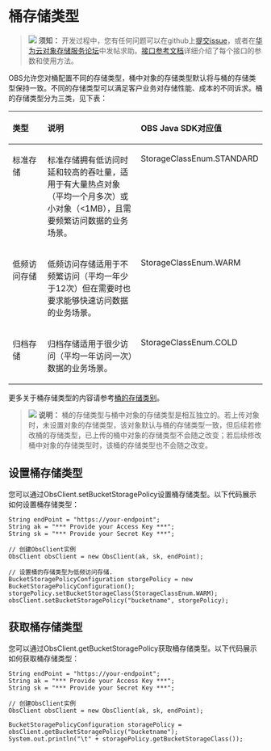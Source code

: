 # 桶存储类型<a name="obs_21_0411"></a>

>![](public_sys-resources/icon-notice.gif) **须知：** 
>开发过程中，您有任何问题可以在github上[提交issue](https://github.com/huaweicloud/huaweicloud-sdk-java-obs/issues)，或者在[华为云对象存储服务论坛](https://bbs.huaweicloud.com/forum/forum-620-1.html)中发帖求助。[接口参考文档](https://obssdk.obs.cn-north-1.myhuaweicloud.com/apidoc/cn/java/index.html)详细介绍了每个接口的参数和使用方法。

OBS允许您对桶配置不同的存储类型，桶中对象的存储类型默认将与桶的存储类型保持一致。不同的存储类型可以满足客户业务对存储性能、成本的不同诉求。桶的存储类型分为三类，见下表：

<a name="table1596618519348"></a>
<table><thead align="left"><tr id="row5967105163413"><th class="cellrowborder" valign="top" width="19.62376237623762%" id="mcps1.1.4.1.1"><p id="p18967951123418"><a name="p18967951123418"></a><a name="p18967951123418"></a><strong id="b18771831038"><a name="b18771831038"></a><a name="b18771831038"></a>类型</strong></p>
</th>
<th class="cellrowborder" valign="top" width="49.68316831683168%" id="mcps1.1.4.1.2"><p id="p1437311421928"><a name="p1437311421928"></a><a name="p1437311421928"></a><strong id="b1877233837"><a name="b1877233837"></a><a name="b1877233837"></a>说明</strong></p>
</th>
<th class="cellrowborder" valign="top" width="30.693069306930692%" id="mcps1.1.4.1.3"><p id="p896745115341"><a name="p896745115341"></a><a name="p896745115341"></a><strong id="b12773237315"><a name="b12773237315"></a><a name="b12773237315"></a>OBS Java SDK对应值</strong></p>
</th>
</tr>
</thead>
<tbody><tr id="row14967135115344"><td class="cellrowborder" valign="top" width="19.62376237623762%" headers="mcps1.1.4.1.1 "><p id="p13967175116342"><a name="p13967175116342"></a><a name="p13967175116342"></a>标准存储</p>
</td>
<td class="cellrowborder" valign="top" width="49.68316831683168%" headers="mcps1.1.4.1.2 "><p id="p123774223311"><a name="p123774223311"></a><a name="p123774223311"></a>标准存储拥有低访问时延和较高的吞吐量，适用于有大量热点对象（平均一个月多次）或小对象（&lt;1MB），且需要频繁访问数据的业务场景。</p>
</td>
<td class="cellrowborder" valign="top" width="30.693069306930692%" headers="mcps1.1.4.1.3 "><p id="p1696719516347"><a name="p1696719516347"></a><a name="p1696719516347"></a>StorageClassEnum.STANDARD</p>
</td>
</tr>
<tr id="row29678519347"><td class="cellrowborder" valign="top" width="19.62376237623762%" headers="mcps1.1.4.1.1 "><p id="p6967135193416"><a name="p6967135193416"></a><a name="p6967135193416"></a>低频访问存储</p>
</td>
<td class="cellrowborder" valign="top" width="49.68316831683168%" headers="mcps1.1.4.1.2 "><p id="p13374204210219"><a name="p13374204210219"></a><a name="p13374204210219"></a>低频访问存储适用于不频繁访问（平均一年少于12次）但在需要时也要求能够快速访问数据的业务场景。</p>
</td>
<td class="cellrowborder" valign="top" width="30.693069306930692%" headers="mcps1.1.4.1.3 "><p id="p179671851153413"><a name="p179671851153413"></a><a name="p179671851153413"></a>StorageClassEnum.WARM</p>
</td>
</tr>
<tr id="row11967145133412"><td class="cellrowborder" valign="top" width="19.62376237623762%" headers="mcps1.1.4.1.1 "><p id="p169675517344"><a name="p169675517344"></a><a name="p169675517344"></a>归档存储</p>
</td>
<td class="cellrowborder" valign="top" width="49.68316831683168%" headers="mcps1.1.4.1.2 "><p id="p18374124215211"><a name="p18374124215211"></a><a name="p18374124215211"></a>归档存储适用于很少访问（平均一年访问一次）数据的业务场景。</p>
</td>
<td class="cellrowborder" valign="top" width="30.693069306930692%" headers="mcps1.1.4.1.3 "><p id="p7967175193413"><a name="p7967175193413"></a><a name="p7967175193413"></a>StorageClassEnum.COLD</p>
</td>
</tr>
</tbody>
</table>

更多关于桶存储类型的内容请参考[桶的存储类别](https://support.huaweicloud.com/ugobs-obs/obs_41_0006.html)。

>![](public_sys-resources/icon-note.gif) **说明：** 
>桶的存储类型与桶中对象的存储类型是相互独立的。若上传对象时，未设置对象的存储类型，该对象默认与桶的存储类型一致，但后续若修改桶的存储类型，已上传的桶中对象的存储类型不会随之改变；若后续修改桶中对象的存储类型时，该桶的存储类型也不会随之改变。

## 设置桶存储类型<a name="section8517109534"></a>

您可以通过ObsClient.setBucketStoragePolicy设置桶存储类型。以下代码展示如何设置桶存储类型：

```
String endPoint = "https://your-endpoint";
String ak = "*** Provide your Access Key ***";
String sk = "*** Provide your Secret Key ***";

// 创建ObsClient实例
ObsClient obsClient = new ObsClient(ak, sk, endPoint);

// 设置桶的存储类型为低频访问存储.
BucketStoragePolicyConfiguration storgePolicy = new BucketStoragePolicyConfiguration();
storgePolicy.setBucketStorageClass(StorageClassEnum.WARM);
obsClient.setBucketStoragePolicy("bucketname", storgePolicy);
```

## 获取桶存储类型<a name="section105838221315"></a>

您可以通过ObsClient.getBucketStoragePolicy获取桶存储类型。以下代码展示如何获取桶存储类型：

```
String endPoint = "https://your-endpoint";
String ak = "*** Provide your Access Key ***";
String sk = "*** Provide your Secret Key ***";

// 创建ObsClient实例
ObsClient obsClient = new ObsClient(ak, sk, endPoint);

BucketStoragePolicyConfiguration storagePolicy = obsClient.getBucketStoragePolicy("bucketname");
System.out.println("\t" + storagePolicy.getBucketStorageClass());
```

